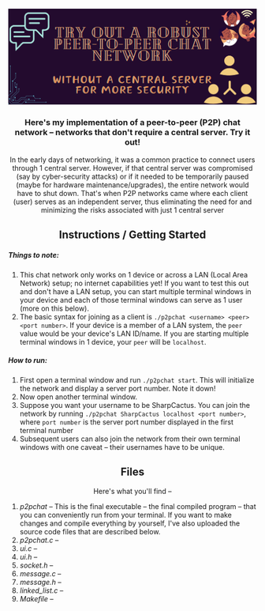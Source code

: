 <p  align="center">
<img  src="https://github.com/Evaan2001/Images_For_ReadMe/blob/main/P2PChat.png"
width = "900"/>

</p>
<h3 align="center">
Here's my implementation of a peer-to-peer (P2P) chat network – networks that don't require a central server. Try it out!
</h3>

<div align="center">

In the early days of networking, it was a common practice to connect users through 1 central server. However, if that central server was compromised (say by cyber-security attacks) or if it needed to be temporarily paused (maybe for hardware maintenance/upgrades), the entire network would have to shut down. That's when P2P networks came where each client (user) serves as an independent server, thus eliminating the need for and minimizing the risks associated with just 1 central server
</div>

<h2 align="center"> 
Instructions / Getting Started
</h2>


##### Things to note:

1. This chat network only works on 1 device or across a LAN (Local Area Network) setup; no internet capabilities yet! If you want to test this out and don't have a LAN setup, you can start multiple terminal windows in your device and each of those terminal windows can serve as 1 user (more on this below).
2. The basic syntax for joining as a client is `./p2pchat <username> <peer> <port number>`. If your device is a member of a LAN system, the `peer` value would be your device's LAN ID/name. If you are starting multiple terminal windows in 1 device, your `peer` will be `localhost`.

##### How to run:

1. First open a terminal window and run `./p2pchat start`. This will initialize the network and display a server port number. Note it down!
2. Now open another terminal window.
3. Suppose you want your username to be SharpCactus. You can join the network by running `./p2pchat SharpCactus localhost <port number>`, where `port number` is the server port number displayed in the first terminal number
4. Subsequent users can also join the network from their own terminal windows with one caveat – their usernames have to be unique.


<h2 align="center"> 
Files
</h2>

<p  align="center">
Here's what you'll find –
</p>

1. *p2pchat* – This is the final executable – the final compiled program – that you can conveniently run from your terminal. If you want to make changes and compile everything by yourself, I've also uploaded the source code files that are described below.
2. *p2pchat.c* – 
3. *ui.c* – 
4. *ui.h* –
5. *socket.h* – 
6. *message.c* – 
7. *message.h* – 
8. *linked_list.c* –
9. *Makefile* – 
